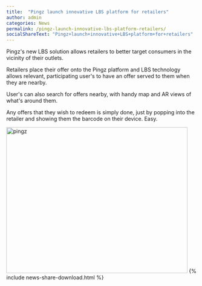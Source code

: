 ```yaml
---
title:  "Pingz launch innovative LBS platform for retailers"
author: admin
categories: News
permalink: /pingz-launch-innovative-lbs-platform-retailers/
socialShareText: "Pingz+launch+innovative+LBS+platform+for+retailers"
---
```

Pingz's new LBS solution allows retailers to better target consumers in the vicinity of their outlets.

Retailers place their offer onto the Pingz platform and LBS technology allows relevant, participating user's to have an offer served to them when they are nearby.

User's can also search for offers nearby, with handy map and AR views of what's around them.

Any offers that they wish to redeem is simply done, just by popping into the retailer and showing them the barcode on their device. Easy.

<img alt="pingz" src="{{ site.assetsurl }}2014/09/thumbnail.jpg" width="479" height="386">
<!--more-->
{% include news-share-download.html %}
